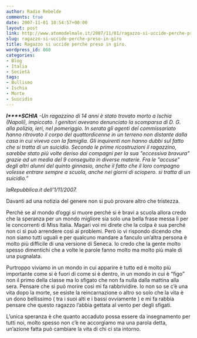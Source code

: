 ```yaml
---
author: Radio Rebelde
comments: true
date: 2007-11-01 18:54:57+00:00
layout: post
link: http://www.atomodelmale.it/2007/11/01/ragazzo-si-uccide-perche-preso-in-giro/
slug: ragazzo-si-uccide-perche-preso-in-giro
title: Ragazzo si uccide perchè preso in giro.
wordpress_id: 860
categories:
- Blog
- Italia
- Società
tags:
- Bullismo
- Ischia
- Morte
- Suicidio
---
```


_**I****SCHIA** -Un ragazzino di 14 anni è stato trovato morto a Ischia (Napoli), impiccato. I genitori avevano denunciato la scomparsa di D. G. alla polizia, ieri, nel pomeriggio. In serata gli agenti del commissariato hanno ritrovato il corpo del quattordicenne in un terreno non distante dalla casa in cui viveva con la famiglia. Gli inquirenti non hanno dubbi sul fatto che si tratta di un suicidio. Secondo le prime ricostruzioni il ragazzino, sarebbe stato più volte deriso dai compagni per la sua "eccessiva bravura" grazie ad un media del 9 conseguita in diverse materie. Fra le "accuse" degli altri alunni del quinto ginnasio, anche il fatto che il loro compagno volesse entrare sempre a scuola, anche nei giorni di sciopero. si tratta di un suicidio.”_

_laRepubblica.it dell’1/11/2007._

Davanti ad una notizia del genere non si può provare altro che tristezza. 

<!-- more -->


Perché se al mondo d’oggi si muore perché si è bravi a scuola allora credo che la speranza per un mondo migliore sia solo una bella frase messa lì per le concorrenti di Miss Italia. Magari voi mi direte che la colpa è sua perché non ci si può arrendere così ai problemi. Però io vi rispondo dicendo che non siamo tutti uguali e per qualcuno mandare a fanculo un’altra persona è molto più difficile di una versione di Seneca. Io credo che la gente molto spesso dimentichi che a volte le parole fanno molto ma molto più male di una pugnalata. 

Purtroppo viviamo in un mondo in cui apparire è tutto ed è molto più importante come si è fuori di come si è dentro, in un mondo in cui è “figo” non il primo della classe ma lo sfigato che non fa nulla dalla mattina alla sera. Pensare che si può morire così mi fa rabbrividire. Io non so se c’è una vita dopo la morte, se esiste la reincarnazione o altro so solo che la vita è un dono bellissimo ( tra i suoi alti e i bassi ovviamente ) e mi fa rabbia pensare che questo ragazzo l’abbia gettata al vento per degli sfigati. 

L’unica speranza è che quanto accaduto possa essere da insegnamento per tutti noi, molto spesso non c’è ne accorgiamo ma una parola detta, un’azione fatta può cambiare la vita di chi ci sta intorno.


